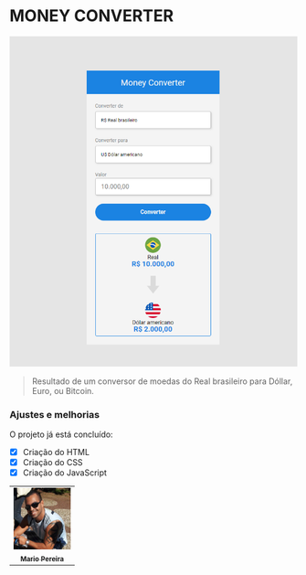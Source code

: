 # MONEY CONVERTER




<img src="./assets/Money-Converter.png" alt="money-converter">

> Resultado de um conversor de moedas do Real brasileiro para Dóllar, Euro, ou Bitcoin.

### Ajustes e melhorias

O projeto já está concluído:

- [x] Criação do HTML
- [x] Criação do CSS
- [x] Criação do JavaScript

<table>
  <tr>
    <td align="center">
      <a href="#">
        <img src="./assets/eu.png" width="100px;" alt="Foto do Mario"/><br>
        <sub>
          <b>Mario Pereira</b>
        </sub>
      </a>
    </td>
  </tr>
</table>
